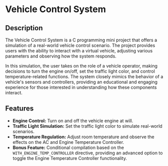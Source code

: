 # Vehicle Control System

## Description

The Vehicle Control System is a C programming mini project that offers a simulation of a real-world vehicle control scenario. The project provides users with the ability to interact with a virtual vehicle, adjusting various parameters and observing how the system responds.

In this simulation, the user takes on the role of a vehicle operator, making decisions to turn the engine on/off, set the traffic light color, and control temperature-related functions. The system closely mimics the behavior of a vehicle's sensors and controllers, providing an educational and engaging experience for those interested in understanding how these components interact.

## Features

- **Engine Control:** Turn on and off the vehicle engine at will.
- **Traffic Light Simulation:** Set the traffic light color to simulate real-world scenarios.
- **Temperature Regulation:** Adjust room temperature and observe the effects on the AC and Engine Temperature Controller.
- **Bonus Feature:** Conditional compilation based on the `WITH_ENGINE_TEMP_CONTROLLER` directive, providing an advanced option to toggle the Engine Temperature Controller functionality.


